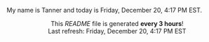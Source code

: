 My name is Tanner and today is Friday, December 20, 4:17 PM EST.

<p align="center">This <i>README</i> file is generated <b>every 3 hours</b>!</br>Last refresh: Friday, December 20, 4:17 PM EST<br /></p>
